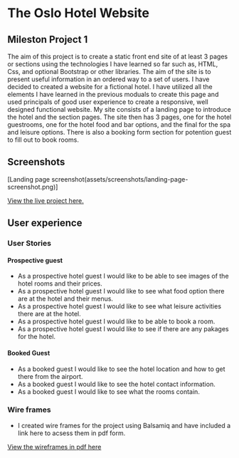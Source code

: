 # The Oslo Hotel Website
## Mileston Project 1

The aim of this project is to create a static front end site of at least 3 pages or sections using the technologies I have learned so far such as, HTML, Css, and optional Bootstrap or other libraries. The aim of the site is to present useful information in an ordered way to a set of users.
I have decided to created a website for a fictional hotel. I have utilized all the elements I have learned in the previous moduals to create this page and used principals of good user experience to create a responsive, well designed functional website.
My site consists of a landing page to introduce the hotel and the section pages. The site then has 3 pages, one for the hotel guestrooms, one for the hotel food and bar options, and the final for the spa and leisure options. There is also a booking form section for potention guest to fill out to book rooms.

## Screenshots

[Landing page screenshot(assets/screenshots/landing-page-screenshot.png)]

[View the live project here.](https://brianwhelandublin.github.io/milestone-project-1/)


## User experience

### User Stories

#### Prospective guest
 - As a prospective hotel guest I would like to be able to see images of the hotel rooms and their prices.
 - As a prospective hotel guest I would like to see what food option there are at the hotel and their menus.
 - As a prospective hotel guest I would like to see what leisure activities there are at the hotel.
 - As a prospective hotel guest I would like to be able to book a room.
 - As a prospective hotel guest I would like to see if there are any pakages for the hotel.

#### Booked Guest
- As a booked guest I would like to see the hotel location and how to get there from the airport.
- As a booked guest I would like to see the hotel contact information.
- As a booked guest I would like to see what the rooms contain.

### Wire frames

- I created wire frames for the project using Balsamiq and have included a link here to acsess them in pdf form.

[View the wireframes in pdf here](wireframes/milestone-project-1-wireframes.pdf)


